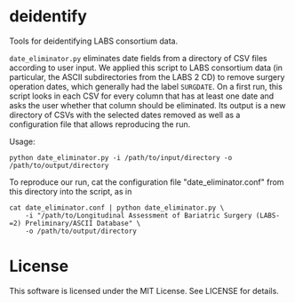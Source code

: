 # deidentify

Tools for deidentifying LABS consortium data.

`date_eliminator.py` eliminates date fields from a directory of CSV files according to user input. We applied this script to LABS consortium data (in particular, the ASCII subdirectories from the LABS 2 CD) to remove surgery operation dates, which generally had the label `SURGDATE`. On a first run, this script looks in each CSV for every column that has at least one date and asks the user whether that column should be eliminated. Its output is a new directory of CSVs with the selected dates removed as well as a configuration file that allows reproducing the run.

Usage:
```
python date_eliminator.py -i /path/to/input/directory -o /path/to/output/directory
```

To reproduce our run, cat the configuration file "date_eliminator.conf" from this directory into the script, as in
```
cat date_eliminator.conf | python date_eliminator.py \
    -i "/path/to/Longitudinal Assessment of Bariatric Surgery (LABS-=2) Preliminary/ASCII Database" \
    -o /path/to/output/directory
```

# License
This software is licensed under the MIT License. See LICENSE for details.
